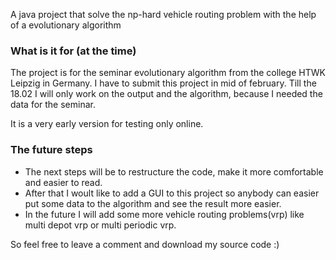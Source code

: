 A java project that solve the np-hard vehicle routing problem with the help of a evolutionary algorithm
### What is it for (at the time) ###
The project is for the seminar evolutionary algorithm from the college HTWK Leipzig in Germany. I have to submit this project in mid of february. Till the 18.02 I will only work on the output and the algorithm, because I needed the data for the seminar.

It is a very early version for testing only online.
### The future steps ###
  * The next steps will be to restructure the code, make it more comfortable and easier to read.
  * After that I woult like to add a GUI to this project so anybody can easier put some data to the algorithm and see the result more easier.
  * In the future I will add some more vehicle routing problems(vrp) like multi depot vrp or multi periodic vrp.

So feel free to leave a comment and download my source code :)